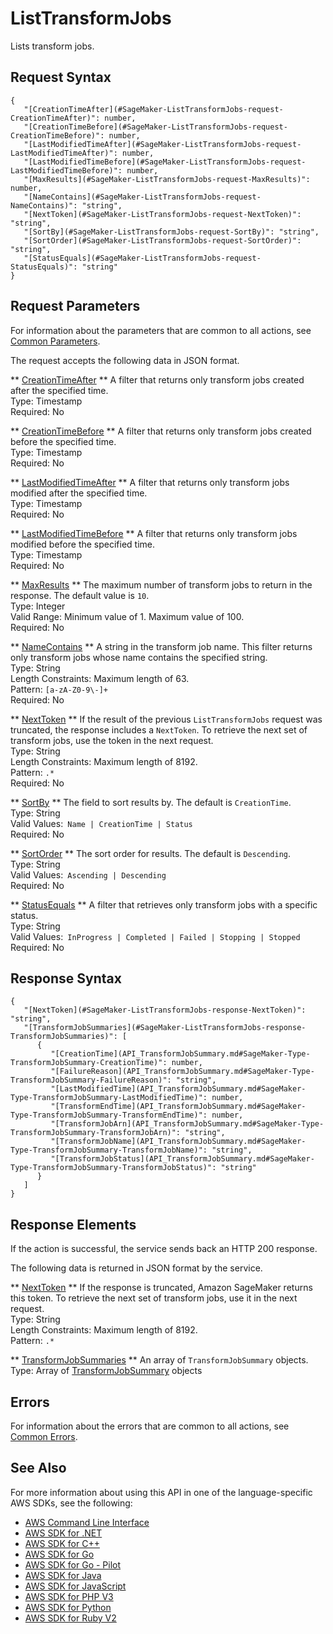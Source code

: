 # ListTransformJobs<a name="API_ListTransformJobs"></a>

Lists transform jobs\.

## Request Syntax<a name="API_ListTransformJobs_RequestSyntax"></a>

```
{
   "[CreationTimeAfter](#SageMaker-ListTransformJobs-request-CreationTimeAfter)": number,
   "[CreationTimeBefore](#SageMaker-ListTransformJobs-request-CreationTimeBefore)": number,
   "[LastModifiedTimeAfter](#SageMaker-ListTransformJobs-request-LastModifiedTimeAfter)": number,
   "[LastModifiedTimeBefore](#SageMaker-ListTransformJobs-request-LastModifiedTimeBefore)": number,
   "[MaxResults](#SageMaker-ListTransformJobs-request-MaxResults)": number,
   "[NameContains](#SageMaker-ListTransformJobs-request-NameContains)": "string",
   "[NextToken](#SageMaker-ListTransformJobs-request-NextToken)": "string",
   "[SortBy](#SageMaker-ListTransformJobs-request-SortBy)": "string",
   "[SortOrder](#SageMaker-ListTransformJobs-request-SortOrder)": "string",
   "[StatusEquals](#SageMaker-ListTransformJobs-request-StatusEquals)": "string"
}
```

## Request Parameters<a name="API_ListTransformJobs_RequestParameters"></a>

For information about the parameters that are common to all actions, see [Common Parameters](CommonParameters.md)\.

The request accepts the following data in JSON format\.

 ** [CreationTimeAfter](#API_ListTransformJobs_RequestSyntax) **   <a name="SageMaker-ListTransformJobs-request-CreationTimeAfter"></a>
A filter that returns only transform jobs created after the specified time\.  
Type: Timestamp  
Required: No

 ** [CreationTimeBefore](#API_ListTransformJobs_RequestSyntax) **   <a name="SageMaker-ListTransformJobs-request-CreationTimeBefore"></a>
A filter that returns only transform jobs created before the specified time\.  
Type: Timestamp  
Required: No

 ** [LastModifiedTimeAfter](#API_ListTransformJobs_RequestSyntax) **   <a name="SageMaker-ListTransformJobs-request-LastModifiedTimeAfter"></a>
A filter that returns only transform jobs modified after the specified time\.  
Type: Timestamp  
Required: No

 ** [LastModifiedTimeBefore](#API_ListTransformJobs_RequestSyntax) **   <a name="SageMaker-ListTransformJobs-request-LastModifiedTimeBefore"></a>
A filter that returns only transform jobs modified before the specified time\.  
Type: Timestamp  
Required: No

 ** [MaxResults](#API_ListTransformJobs_RequestSyntax) **   <a name="SageMaker-ListTransformJobs-request-MaxResults"></a>
The maximum number of transform jobs to return in the response\. The default value is `10`\.  
Type: Integer  
Valid Range: Minimum value of 1\. Maximum value of 100\.  
Required: No

 ** [NameContains](#API_ListTransformJobs_RequestSyntax) **   <a name="SageMaker-ListTransformJobs-request-NameContains"></a>
A string in the transform job name\. This filter returns only transform jobs whose name contains the specified string\.  
Type: String  
Length Constraints: Maximum length of 63\.  
Pattern: `[a-zA-Z0-9\-]+`   
Required: No

 ** [NextToken](#API_ListTransformJobs_RequestSyntax) **   <a name="SageMaker-ListTransformJobs-request-NextToken"></a>
If the result of the previous `ListTransformJobs` request was truncated, the response includes a `NextToken`\. To retrieve the next set of transform jobs, use the token in the next request\.  
Type: String  
Length Constraints: Maximum length of 8192\.  
Pattern: `.*`   
Required: No

 ** [SortBy](#API_ListTransformJobs_RequestSyntax) **   <a name="SageMaker-ListTransformJobs-request-SortBy"></a>
The field to sort results by\. The default is `CreationTime`\.  
Type: String  
Valid Values:` Name | CreationTime | Status`   
Required: No

 ** [SortOrder](#API_ListTransformJobs_RequestSyntax) **   <a name="SageMaker-ListTransformJobs-request-SortOrder"></a>
The sort order for results\. The default is `Descending`\.  
Type: String  
Valid Values:` Ascending | Descending`   
Required: No

 ** [StatusEquals](#API_ListTransformJobs_RequestSyntax) **   <a name="SageMaker-ListTransformJobs-request-StatusEquals"></a>
A filter that retrieves only transform jobs with a specific status\.  
Type: String  
Valid Values:` InProgress | Completed | Failed | Stopping | Stopped`   
Required: No

## Response Syntax<a name="API_ListTransformJobs_ResponseSyntax"></a>

```
{
   "[NextToken](#SageMaker-ListTransformJobs-response-NextToken)": "string",
   "[TransformJobSummaries](#SageMaker-ListTransformJobs-response-TransformJobSummaries)": [ 
      { 
         "[CreationTime](API_TransformJobSummary.md#SageMaker-Type-TransformJobSummary-CreationTime)": number,
         "[FailureReason](API_TransformJobSummary.md#SageMaker-Type-TransformJobSummary-FailureReason)": "string",
         "[LastModifiedTime](API_TransformJobSummary.md#SageMaker-Type-TransformJobSummary-LastModifiedTime)": number,
         "[TransformEndTime](API_TransformJobSummary.md#SageMaker-Type-TransformJobSummary-TransformEndTime)": number,
         "[TransformJobArn](API_TransformJobSummary.md#SageMaker-Type-TransformJobSummary-TransformJobArn)": "string",
         "[TransformJobName](API_TransformJobSummary.md#SageMaker-Type-TransformJobSummary-TransformJobName)": "string",
         "[TransformJobStatus](API_TransformJobSummary.md#SageMaker-Type-TransformJobSummary-TransformJobStatus)": "string"
      }
   ]
}
```

## Response Elements<a name="API_ListTransformJobs_ResponseElements"></a>

If the action is successful, the service sends back an HTTP 200 response\.

The following data is returned in JSON format by the service\.

 ** [NextToken](#API_ListTransformJobs_ResponseSyntax) **   <a name="SageMaker-ListTransformJobs-response-NextToken"></a>
If the response is truncated, Amazon SageMaker returns this token\. To retrieve the next set of transform jobs, use it in the next request\.  
Type: String  
Length Constraints: Maximum length of 8192\.  
Pattern: `.*` 

 ** [TransformJobSummaries](#API_ListTransformJobs_ResponseSyntax) **   <a name="SageMaker-ListTransformJobs-response-TransformJobSummaries"></a>
An array of `TransformJobSummary` objects\.  
Type: Array of [TransformJobSummary](API_TransformJobSummary.md) objects

## Errors<a name="API_ListTransformJobs_Errors"></a>

For information about the errors that are common to all actions, see [Common Errors](CommonErrors.md)\.

## See Also<a name="API_ListTransformJobs_SeeAlso"></a>

For more information about using this API in one of the language\-specific AWS SDKs, see the following:
+  [AWS Command Line Interface](https://docs.aws.amazon.com/goto/aws-cli/sagemaker-2017-07-24/ListTransformJobs) 
+  [AWS SDK for \.NET](https://docs.aws.amazon.com/goto/DotNetSDKV3/sagemaker-2017-07-24/ListTransformJobs) 
+  [AWS SDK for C\+\+](https://docs.aws.amazon.com/goto/SdkForCpp/sagemaker-2017-07-24/ListTransformJobs) 
+  [AWS SDK for Go](https://docs.aws.amazon.com/goto/SdkForGoV1/sagemaker-2017-07-24/ListTransformJobs) 
+  [AWS SDK for Go \- Pilot](https://docs.aws.amazon.com/goto/SdkForGoPilot/sagemaker-2017-07-24/ListTransformJobs) 
+  [AWS SDK for Java](https://docs.aws.amazon.com/goto/SdkForJava/sagemaker-2017-07-24/ListTransformJobs) 
+  [AWS SDK for JavaScript](https://docs.aws.amazon.com/goto/AWSJavaScriptSDK/sagemaker-2017-07-24/ListTransformJobs) 
+  [AWS SDK for PHP V3](https://docs.aws.amazon.com/goto/SdkForPHPV3/sagemaker-2017-07-24/ListTransformJobs) 
+  [AWS SDK for Python](https://docs.aws.amazon.com/goto/boto3/sagemaker-2017-07-24/ListTransformJobs) 
+  [AWS SDK for Ruby V2](https://docs.aws.amazon.com/goto/SdkForRubyV2/sagemaker-2017-07-24/ListTransformJobs) 
